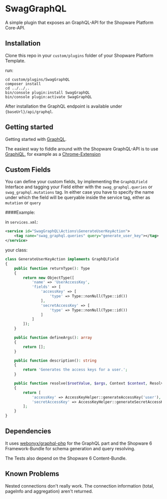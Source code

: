 # SwagGraphQL

A simple plugin that exposes an GraphQL-API for the Shopware Platform Core-API.

## Installation

Clone this repo in your `custom/plugins` folder of your Shopware Platform Template.

run:
```
cd custom/plugins/SwagGraphQL
composer install
cd ../../..
bin/console plugin:install SwagGraphQL
bin/console plugin:activate SwagGraphQL
```

After installation the GraphQL endpoint is available under `{baseUrl}/api/graphql`.

## Getting started

Getting started with [GraphQL](https://graphql.org/learn/).

The easiest way to fiddle around with the Shopware GraphQL-API is to use
[GraphiQL](https://github.com/graphql/graphiql), for example as a [Chrome-Extension](https://chrome.google.com/webstore/detail/chromeiql)

## Custom Fields

You can define your custom fields, by implementing the `GraphQLField` Interface and tagging your Field
either with the `swag_graphql.queries` or `swag_graphql.mutations` tag.
In either case you have to specify the name under which the field will be queryable inside the service tag, 
either as `mutation` or `query`

####Example:

in `services.xml`:
```xml
<service id="SwagGraphQL\Actions\GenerateUserKeyAction">
    <tag name="swag_graphql.queries" query="generate_user_key"></tag>
</service>
```
your class:
```php
class GenerateUserKeyAction implements GraphQLField
{
    public function returnType(): Type
    {
        return new ObjectType([
            'name' => 'UserAccessKey',
            'fields' => [
                'accessKey' => [
                    'type' => Type::nonNull(Type::id())
                ],
                'secretAccessKey' => [
                    'type' => Type::nonNull(Type::id())
                ]
            ]
        ]);
    }

    public function defineArgs(): array
    {
        return [];
    }

    public function description(): string
    {
        return 'Generates the access keys for a user.';
    }

    public function resolve($rootValue, $args, Context $context, ResolveInfo $info)
    {
        return [
            'accessKey' => AccessKeyHelper::generateAccessKey('user'),
            'secretAccessKey' => AccessKeyHelper::generateSecretAccessKey(),
        ];
    }
}
```

## Dependencies

It uses [webonyx/graphql-php](https://github.com/webonyx/graphql-php) for the GraphQL part 
and the Shopware 6 Framework-Bundle for schema generation and query resolving.

The Tests also depend on the Shopware 6 Content-Bundle.

## Known Problems

Nested connections don't really work. The connection information (total, pageInfo and aggregation) aren't returned.
